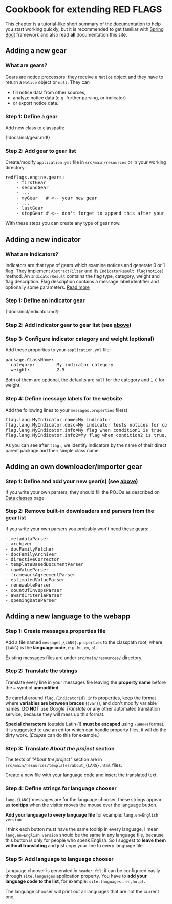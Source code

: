 # Cookbook for extending RED FLAGS



This chapter is a tutorial-like short summary of the documentation to help you start working quickly, but it is recommended to get familiar with [Spring Boot](http://projects.spring.io/spring-boot/) framework and also read **all** documentation this site.



## Adding a new gear



### What are gears?


Gears are notice processors: they receive a `Notice` object and they have to return a `Notice` object or `null`. They can

* fill notice data from other sources,
* analyze notice data (e.g. further parsing, or indicator)
* or export notice data.



### Step 1: Define a gear

Add new class to classpath:

{!docs/incl/gear.md!}



### Step 2: Add gear to gear list

Create/modify `application.yml` file in `src/main/resources` or in your working directory:

<pre>
redflags.engine.gears:
    - firstGear
    - secondGear
    - ...
    - myGear   # <-- your new gear
    - ...
    - lastGear
    - stopGear # <-- don't forget to append this after your last gear!
</pre>

With these steps you can create any type of gear now.



## Adding a new indicator



### What are indicators?

Indicators are that type of gears which examine notices and generate 0 or 1 flag. They implement `AbstractFilter` and its `IndicatorResult flag(Notice)` method. An `IndicatorResult` contains the flag type, category, weight and flag description. Flag description contains a message label identifier and optionally some parameters. [Read more](/developer/engine/#indicator-gears)



### Step 1: Define an indicator gear

{!docs/incl/indicator.md!}



### Step 2: Add indicator gear to gear list (see [above](#step-2-add-gear-to-gear-list))



### Step 3: Configure indicator category and weight (optional)

Add these properties to your `application.yml` file:

<pre>
package.ClassName:
  category:        My indicator category
  weight:          2.5
</pre>

Both of them are optional, the defaults are `null` for the category and `1.0` for weight.



### Step 4: Define message labels for the website

Add the following lines to your `messages.properties` file(s):

<pre>
flag.lang.MyIndicator.name=My indicator
flag.lang.MyIndicator.desc=My indicator tests notices for condition1 and condition2.
flag.lang.MyIndicator.info=My flag when condition1 is true
flag.lang.MyIndicator.info2=My flag when condition2 is true, where p1 is {p1} and p2 is {p2}
</pre>

As you can see after `flag.`, we identify indicators by the name of their direct parent package and their simple class name.



## Adding an own downloader/importer gear



### Step 1: Define and add your new gear(s) (see [above](#adding-a-new-gear))

If you write your own parsers, they should fill the POJOs as described on [Data classes](/developer/data/classes/) page.



### Step 2: Remove built-in downloaders and parsers from the gear list

If you write your own parsers you probably won't need these gears:

<pre>
- metadataParser
- archiver
- docFamilyFetcher
- docFamilyArchiver
- directiveCorrector
- templateBasedDocumentParser
- rawValueParser
- frameworkAgreementParser
- estimatedValueParser
- renewableParser
- countOfInvOpsParser
- awardCriteriaParser
- openingDateParser
</pre>



## Adding a new language to the webapp



### Step 1: Create messages.properties file

Add a file named `messages_{LANG}.properties` to the classpath root, where `{LANG}` is the **language code**, e.g. `hu`, `en`, `pl`.

Existing messages files are under `src/main/resources/` directory.



### Step 2: Translate the strings

Translate every line in your messages file leaving the **property name** before the `=` symbol **unmodified**.

Be careful around `flag.{IndicatorId}.info` properties, keep the format where **variables are between braces** (`{var}`), and don't modify variable names. **DO NOT** use *Google Translate* or any other automated translation service, because they will mess up this format.

**Special characters** (outside Latin-1) **must be escaped** using `\uHHHH` format. It is suggested to use an editor which can handle property files, it will do the dirty work. (*Eclipse* can do this for example.)



### Step 3: Translate *About the project* section

The texts of *"About the project"* section are in `src/main/resources/templates/about_{LANG}.html` files.

Create a new file with your language code and insert the translated text.



### Step 4: Define strings for language chooser

`lang.{LANG}` messages are for the language chooser, these strings appear as **tooltips** when the visitor moves the mouse over the language button.

**Add your language to every language file** for example: `lang.en=English version`

I think each button must have the same tooltip in every language, I mean `lang.en=English version` should be the same in any language file, because this button is only for people who speak English. So I suggest to **leave them without translating** and just copy your line to every language file.



### Step 5: Add language to language chooser

Language chooser is generated in `header.ftl`, it can be configured easily through `site.languages` application property. You have to **add your language code to the list**, for example: `site.languages: en,hu,pl`.

The language chooser will print out all languages that are not the current one.